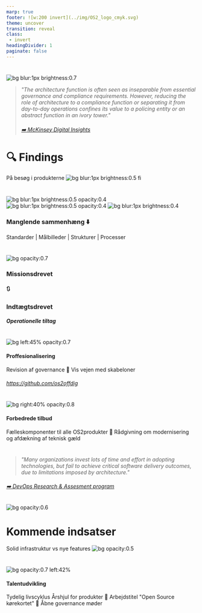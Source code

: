 ```yaml
---
marp: true
footer: ![w:200 invert](../img/OS2_logo_cmyk.svg)
theme: uncover
transition: reveal
class: 
 - invert
headingDivider: 1
paginate: false
---
```

#

![bg blur:1px brightness:0.7](https://images.unsplash.com/photo-1515856251934-766e064d7b09?q=80&w=1335&auto=format&fit=crop&ixlib=rb-4.0.3&ixid=M3wxMjA3fDB8MHxwaG90by1wYWdlfHx8fGVufDB8fHx8fA%3D%3D)

> _"The architecture function is often seen as inseparable from essential governance and compliance requirements. However, reducing the role of architecture to a compliance function or separating it from day-to-day operations confines its value to a policing entity or an abstract function in an ivory tower."_
> 
> ###### [:arrow_right: McKinsey Digital Insights](https://www.mckinsey.com/capabilities/mckinsey-digital/our-insights/tech-forward/quantum-technology-use-cases-as-fuel-for-value-in-finance)
<!-- 
Fælleskabet har fået en Enterprise Arkitekt. Både produkterne bestyrelsen og medlemmerne.

- Det skal i blive vant til og det skal produkterne lige vænne sig til.

- Jeg har været inviteret ind i en delmængde af produkterne - ad-hoc

- Jeg har opdaget nogle ting efter mit besøg i produkterne-->

# 🔍 Findings
På besøg i produkterne
![bg blur:1px brightness:0.5 fi](https://images.pexels.com/photos/17543457/pexels-photo-17543457/free-photo-of-a-magnifying-glass-lying-on-a-vintage-book-with-a-map.jpeg?auto=compress&cs=tinysrgb&w=1260&h=750&dpr=1)

#
![bg blur:1px brightness:0.5 opacity:0.4](https://images.pexels.com/photos/20870044/pexels-photo-20870044/free-photo-of-facade-of-the-court-of-appeal-of-montpellier.jpeg)
![bg blur:1px brightness:0.5 opacity:0.4](https://images.pexels.com/photos/23964492/pexels-photo-23964492/free-photo-of-exterior-of-the-guggenheim-museum-bilbao.jpeg?auto=compress&cs=tinysrgb&w=1260&h=750&dpr=1)
![bg blur:1px brightness:0.4](https://images.pexels.com/photos/20841404/pexels-photo-20841404/free-photo-of-modern-airport-in-hongkong.jpeg?auto=compress&cs=tinysrgb&w=1260&h=750&dpr=1)



### Manglende sammenhæng :arrow_down:

Standarder | Målbilleder | Strukturer | Processer
<!-- 
- Produkterne er meget uens og leverandørerne ligeså



- Der anvendes ikke mange fælles standarder eller processer for udvikling eller leverance

- Der er forskellige målbilleder for et sundt produkt er og hvordan man kommer derhen uden egentlige metrikker

- Der arbejdes meget forskelligt med dokumentation og transparens

- Genbrug: Der er ikke meget genbrug, produkterne er samlede omkring enkelte leverandørers ydelser der for det meste leverer store monolitter
-->

#
![bg opacity:0.7](https://images.unsplash.com/photo-1535214650615-40b65942085a?q=80&w=1170&auto=format&fit=crop&ixlib=rb-4.0.3&ixid=M3wxMjA3fDB8MHxwaG90by1wYWdlfHx8fGVufDB8fHx8fA%3D%3D)

### Missionsdrevet 
#### 🔃
### Indtægtsdrevet

##### Operationelle tiltag
<!-- Det oprerationelle -->

#
![bg left:45% opacity:0.7](https://images.unsplash.com/photo-1535214650615-40b65942085a?q=80&w=1170&auto=format&fit=crop&ixlib=rb-4.0.3&ixid=M3wxMjA3fDB8MHxwaG90by1wYWdlfHx8fGVufDB8fHx8fA%3D%3D)

#### Proffesionalisering
<!-- Vi gik i gang med at håndhæve governance, produkterne var ikke klar, der er risiko for at ikke alle bliver klar-->
Revision af governance<!-- Foregår i fuld transparens -->
💠
Vis vejen med skabeloner<!-- Hurtig igangsætning - ensartede resultater-->

###### https://github.com/os2offdig
#

![bg right:40% opacity:0.8](https://images.unsplash.com/photo-1454165804606-c3d57bc86b40?q=80&w=1470&auto=format&fit=crop&ixlib=rb-4.0.3&ixid=M3wxMjA3fDB8MHxwaG90by1wYWdlfHx8fGVufDB8fHx8fA%3D%3D)
#### Forbedrede tilbud
Fælleskomponenter til alle OS2produkter
💠
Rådgivning om modernisering og afdækning af teknisk gæld

#
> *"Many organizations invest lots of time and effort in adopting technologies, but fail to achieve critical software delivery outcomes, due to limitations imposed by architecture."*

###### [➡️ DevOps Research & Assesment program](https://dora.dev/)
![bg opacity:0.6](https://images.unsplash.com/photo-1539598978120-7d2f5251837c?q=80&w=1287&auto=format&fit=crop&ixlib=rb-4.0.3&ixid=M3wxMjA3fDB8MHxwaG90by1wYWdlfHx8fGVufDB8fHx8fA%3D%3D)

# Kommende indsatser
Solid infrastruktur vs nye features
![bg opacity:0.5](https://images.pexels.com/photos/159306/construction-site-build-construction-work-159306.jpeg?auto=compress&cs=tinysrgb&w=1260&h=750&dpr=1)


#
![bg opacity:0.7 left:42% ](https://images.pexels.com/photos/5383771/pexels-photo-5383771.jpeg?auto=compress&cs=tinysrgb&w=1260&h=750&dpr=1)
#### Talentudvikling

Tydelig livscyklus
Årshjul for produkter<!--Faste besøg i produkterne, rådgivning og governance, Produktstatus -->
💠
Arbejdstitel "Open Source kørekortet"
💠
Åbne governance møder 